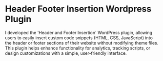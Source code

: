 # Header Footer Insertion Wordpress Plugin
I developed the 'Header and Footer Insertion' WordPress plugin, allowing users to easily insert custom code snippets (HTML, CSS, JavaScript) into the header or footer sections of their website without modifying theme files. This plugin helps enhance functionality for analytics, tracking scripts, or design customizations with a simple, user-friendly interface.
